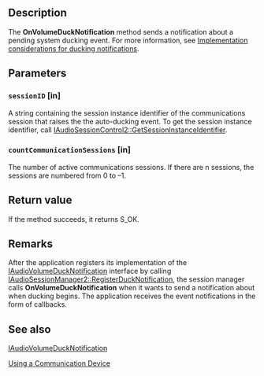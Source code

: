 ## Description

The **OnVolumeDuckNotification** method sends a notification about a pending system ducking event. For more information, see [Implementation considerations for ducking notifications](https://learn.microsoft.com/windows/desktop/CoreAudio/handling-audio-ducking-events-from-communication-devices).

## Parameters

### `sessionID` [in]

A string containing the session instance identifier of the communications session that raises the the auto-ducking event. To get the session instance identifier, call [IAudioSessionControl2::GetSessionInstanceIdentifier](https://learn.microsoft.com/windows/desktop/api/audiopolicy/nf-audiopolicy-iaudiosessioncontrol2-getsessioninstanceidentifier).

### `countCommunicationSessions` [in]

The number of active communications sessions. If there are n sessions, the sessions are numbered from 0 to –1.

## Return value

If the method succeeds, it returns S_OK.

## Remarks

After the application registers its implementation of the [IAudioVolumeDuckNotification](https://learn.microsoft.com/windows/desktop/api/audiopolicy/nn-audiopolicy-iaudiovolumeducknotification) interface by calling [IAudioSessionManager2::RegisterDuckNotification](https://learn.microsoft.com/windows/desktop/api/audiopolicy/nf-audiopolicy-iaudiosessionmanager2-registerducknotification), the session manager calls **OnVolumeDuckNotification** when it wants to send a notification about when ducking begins. The application receives the event notifications in the form of callbacks.

## See also

[IAudioVolumeDuckNotification](https://learn.microsoft.com/windows/desktop/api/audiopolicy/nn-audiopolicy-iaudiovolumeducknotification)

[Using a Communication Device](https://learn.microsoft.com/windows/desktop/CoreAudio/using-the-communication-device)